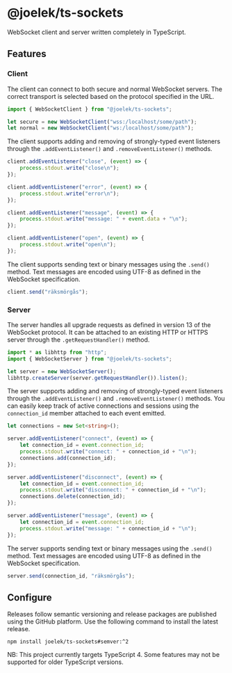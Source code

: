 # @joelek/ts-sockets

WebSocket client and server written completely in TypeScript.

## Features

### Client

The client can connect to both secure and normal WebSocket servers. The correct transport is selected based on the protocol specified in the URL.

```ts
import { WebSocketClient } from "@joelek/ts-sockets";

let secure = new WebSocketClient("wss:/localhost/some/path");
let normal = new WebSocketClient("ws:/localhost/some/path");
```

The client supports adding and removing of strongly-typed event listeners through the `.addEventListener()` and `.removeEventListener()` methods.

```ts
client.addEventListener("close", (event) => {
	process.stdout.write("close\n");
});

client.addEventListener("error", (event) => {
	process.stdout.write("error\n");
});

client.addEventListener("message", (event) => {
	process.stdout.write("message: " + event.data + "\n");
});

client.addEventListener("open", (event) => {
	process.stdout.write("open\n");
});
```

The client supports sending text or binary messages using the `.send()` method. Text messages are encoded using UTF-8 as defined in the WebSocket specification.

```ts
client.send("räksmörgås");
```

### Server

The server handles all upgrade requests as defined in version 13 of the WebSocket protocol. It can be attached to an existing HTTP or HTTPS server through the `.getRequestHandler()` method.

```ts
import * as libhttp from "http";
import { WebSocketServer } from "@joelek/ts-sockets";

let server = new WebSocketServer();
libhttp.createServer(server.getRequestHandler()).listen();
```

The server supports adding and removing of strongly-typed event listeners through the `.addEventListener()` and `.removeEventListener()` methods. You can easily keep track of active connections and sessions using the `connection_id` member attached to each event emitted.

```ts
let connections = new Set<string>();

server.addEventListener("connect", (event) => {
	let connection_id = event.connection_id;
	process.stdout.write("connect: " + connection_id + "\n");
	connections.add(connection_id);
});

server.addEventListener("disconnect", (event) => {
	let connection_id = event.connection_id;
	process.stdout.write("disconnect: " + connection_id + "\n");
	connections.delete(connection_id);
});

server.addEventListener("message", (event) => {
	let connection_id = event.connection_id;
	process.stdout.write("message: " + connection_id + "\n");
});
```

The server supports sending text or binary messages using the `.send()` method. Text messages are encoded using UTF-8 as defined in the WebSocket specification.

```ts
server.send(connection_id, "räksmörgås");
```

## Configure

Releases follow semantic versioning and release packages are published using the GitHub platform. Use the following command to install the latest release.

```
npm install joelek/ts-sockets#semver:^2
```

NB: This project currently targets TypeScript 4. Some features may not be supported for older TypeScript versions.
